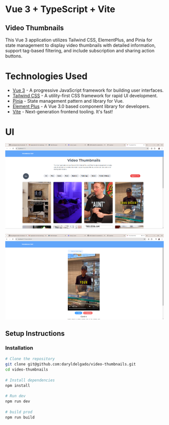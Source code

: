 # Vue 3 + TypeScript + Vite

## Video Thumbnails

This Vue 3 application utilizes Tailwind CSS, ElementPlus, and Pinia for state management to display video thumbnails with detailed information, support tag-based filtering, and include subscription and sharing action buttons.


# Technologies Used

- [Vue 3](https://vuejs.org/) - A progressive JavaScript framework for building user interfaces.
- [Tailwind CSS](https://tailwindcss.com/) - A utility-first CSS framework for rapid UI development.
- [Pinia](https://pinia.vuejs.org/) - State management pattern and library for Vue.
- [Element Plus](https://element-plus.org/en-US/) - A Vue 3.0 based component library for developers.
- [Vite](https://vitejs.dev/guide/) - Next-generation frontend tooling. It's fast!

# UI
![alt text](image-2.png)

![alt text](image-3.png)

## Setup Instructions

### Installation

```bash
# Clone the repository
git clone git@github.com:daryldelgado/video-thumbnails.git
cd video-thumbnails

# Install dependencies
npm install

# Run dev
npm run dev

# build prod
npm run build